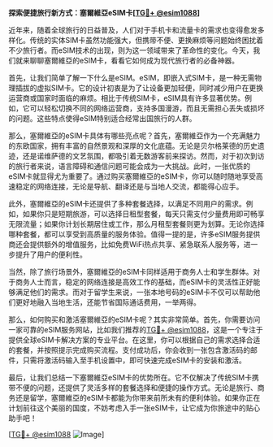 **探索便捷旅行新方式：塞爾維亞eSIM卡[[TG💪+ @esim1088](https://t.me/s/esim1088)]**

近年来，随着全球旅行的日益普及，人们对于手机卡和流量卡的需求也变得愈发多样化。传统的实体SIM卡虽然功能强大，但携带不便、更换麻烦等问题始终困扰着不少旅行者。而eSIM技术的出现，则为这一领域带来了革命性的变化。今天，我们就来聊聊塞爾維亞的eSIM卡，看看它如何成为现代旅行者的必备神器。

首先，让我们简单了解一下什么是eSIM。eSIM，即嵌入式SIM卡，是一种无需物理插拔的虚拟SIM卡。它的设计初衷是为了让设备更加轻便，同时减少用户在更换运营商或国家时面临的麻烦。相比于传统SIM卡，eSIM具有许多显著优势。例如，它可以轻松切换不同的网络运营商，支持多国漫游，而且无需担心丢失或损坏的问题。这些特点使得eSIM特别适合经常出国旅行的人群。

那么，塞爾維亞的eSIM卡具体有哪些亮点呢？首先，塞爾維亞作为一个充满魅力的东欧国家，拥有丰富的自然景观和深厚的文化底蕴。无论是贝尔格莱德的历史遗迹，还是诺维萨德的文艺氛围，都吸引着无数游客前来探访。然而，对于初次到访的旅行者来说，语言障碍和通信问题可能会成为一大挑战。此时，一张优质的eSIM卡就显得尤为重要了。通过购买塞爾維亞的eSIM卡，你可以随时随地享受高速稳定的网络连接，无论是导航、翻译还是与当地人交流，都能得心应手。

此外，塞爾維亞的eSIM卡还提供了多种套餐选择，以满足不同用户的需求。例如，如果你只是短期旅游，可以选择日租型套餐，每天只需支付少量费用即可畅享无限流量；如果你计划长期居住或工作，那么月租型套餐则更为划算。无论你选择哪种套餐，都可以享受到高质量的服务体验。值得一提的是，许多eSIM服务提供商还会提供额外的增值服务，比如免费WiFi热点共享、紧急联系人服务等，进一步提升了用户的便利性。

当然，除了旅行场景外，塞爾維亞的eSIM卡同样适用于商务人士和学生群体。对于商务人士而言，稳定的网络连接是高效工作的基础，而eSIM卡的灵活性正好能够满足他们的需求。而对于留学生来说，一张本地号码的eSIM卡不仅可以帮助他们更好地融入当地生活，还能节省国际通话费用，一举两得。

那么，如何购买和激活塞爾維亞的eSIM卡呢？其实非常简单。首先，你需要访问一家可靠的eSIM服务网站，比如我们推荐的[TG💪+ @esim1088](https://t.me/s/esim1088)，这是一个专注于提供全球eSIM卡解决方案的专业平台。在这里，你可以根据自己的需求选择合适的套餐，并按照提示完成购买流程。支付成功后，你会收到一张包含激活码的邮件，只需将激活码输入至手机设置中，即可快速完成eSIM卡的安装和激活。

最后，让我们总结一下塞爾維亞eSIM卡的优势所在。它不仅解决了传统SIM卡携带不便的问题，还提供了灵活多样的套餐选择和便捷的操作方式。无论是旅行、商务还是留学，塞爾維亞的eSIM卡都能为你带来前所未有的便利体验。如果你正在计划前往这个美丽的国度，不妨考虑入手一张eSIM卡，让它成为你旅途中的贴心助手吧！

[[TG💪+ @esim1088](https://t.me/s/esim1088) ![Image](https://i.postimg.cc/4NQfJmqS/Snipaste-2025-05-13-00-14-12.png)]